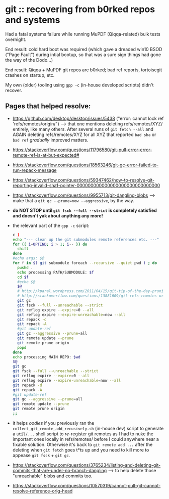 # git :: recovering from b0rked repos and systems

Had a fatal systems failure while running MuPDF (Qiqqa-related) bulk tests overnight.

End result: cold hard boot was required (which gave a dreaded win10 BSOD ("Page Fault") during intial bootup, so that was a sure sign things had gone the way of the Dodo...)

End result: Qiqqa + MuPDF git repos are b0rked; bad ref reports, tortoisegit crashes on startup, etc.

My own (older) tooling using `gpp -c` (in-house developed scripts) didn't recover.

## Pages that helped resolve:

- https://github.com/desktop/desktop/issues/5438 ("error: cannot lock ref 'refs/remotes/origin/") --> that one mentions deleting refs/remotes/XYZ/ entirely, like many others. After several runs of `git fetch --all` and AGAIN deleting refs/remotes/XYZ for all XYZ that reported `bad sha` or `bad ref` *gradually* improved matters.
- https://stackoverflow.com/questions/11796580/git-pull-error-error-remote-ref-is-at-but-expected#
- https://stackoverflow.com/questions/18563246/git-gc-error-failed-to-run-repack-message
- https://stackoverflow.com/questions/59347462/how-to-resolve-git-reporting-invalid-sha1-pointer-000000000000000000000000000000
- https://stackoverflow.com/questions/9955713/git-dangling-blobs --> make that a `git gc --prune=now --aggressive`, by the way.
- **do NOT STOP until `git fsck --full --strict` is completely satisfied and doesn't yak about anything any more!**
- the relevant part of the `gpp -c` script:

  ```sh
  c )
  echo "--- clean up the git submodules remote references etc. ---"
  for (( i=OPTIND; i > 1; i-- )) do
    shift
  done
  #echo args: $@
  for f in $( git submodule foreach --recursive --quiet pwd ) ; do
    pushd .                                                               2> /dev/null  > /dev/null
    echo processing PATH/SUBMODULE: $f
    cd $f
    #echo $@
    $@
    # http://kparal.wordpress.com/2011/04/15/git-tip-of-the-day-pruning-stale-remote-tracking-branches/
    # http://stackoverflow.com/questions/13881609/git-refs-remotes-origin-master-does-not-point-to-a-valid-object
    git gc
    git fsck --full --unreachable --strict
    git reflog expire --expire=0 --all
    git reflog expire --expire-unreachable=now --all
    git repack -d
    git repack -A
    #git update-ref
    git gc --aggressive --prune=all
    git remote update --prune
    git remote prune origin
    popd                                                                  2> /dev/null  > /dev/null
  done
  echo processing MAIN REPO: $wd
  $@
  git gc
  git fsck --full --unreachable --strict
  git reflog expire --expire=0 --all
  git reflog expire --expire-unreachable=now --all
  git repack -d
  git repack -A
  #git update-ref
  git gc --aggressive --prune=all
  git remote update --prune
  git remote prune origin
  ;;
  ```
- it helps *oodles* if you previously ran the `collect_git_remote_add_recusively.sh` (in-house dev) script to generate a `util/...` shell script to *re*-register git remotes as I had to nuke the important ones locally in refs/remotes/ before I could anywhere near a fixable solution. Otherwise it's back to `git remote add ...` after the deleting when `git fetch` goes t\*ts up and you need to kill more to appease `git fsck` + `git gc`.
- https://stackoverflow.com/questions/3765234/listing-and-deleting-git-commits-that-are-under-no-branch-dangling --> to help delete those "unreachable" blobs and commits too.
- https://stackoverflow.com/questions/10570319/cannot-pull-git-cannot-resolve-reference-orig-head
